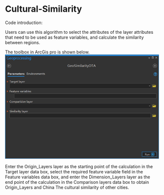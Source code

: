 # Cultural-Similarity
Code introduction:

Users can use this algorithm to select the attributes of the layer attributes that need to be used as feature variables, and calculate the similarity between regions.

The toolbox in ArcGis pro is shown below.
![image](https://github.com/gissuifeng/Cultural-Similarity/blob/main/%E5%9B%BE%E5%83%8F%202.png)

Enter the Origin_Layers layer as the starting point of the calculation in the Target layer data box, select the required feature variable field in the Feature variables data box, and enter the Dimension_Layers layer as the end point of the calculation in the Comparison layers data box to obtain Origin_Layers and China The cultural similarity of other cities.
